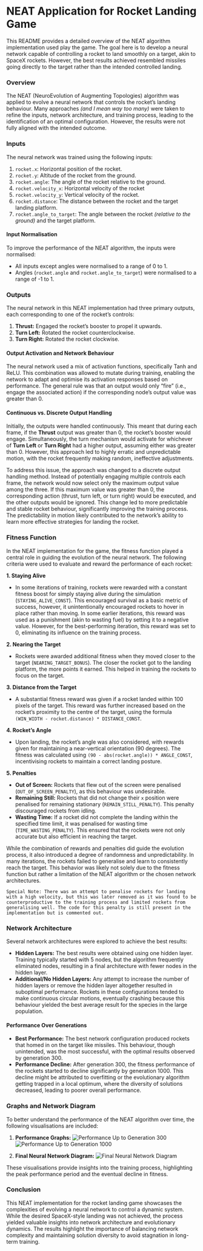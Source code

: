 # NEAT Application for Rocket Landing Game

This README provides a detailed overview of the NEAT algorithm implementation used play the game. The goal here is to develop a neural network capable of controlling a rocket to land smoothly on a target, akin to SpaceX rockets. However, the best results achieved resembled missiles going directly to the target rather than the intended controlled landing.

### Overview

The NEAT (NeuroEvolution of Augmenting Topologies) algorithm was applied to evolve a neural network that controls the rocket’s landing behaviour. Many approaches _(and I mean way too many)_ were taken to refine the inputs, network architecture, and training process, leading to the identification of an optimal configuration. However, the results were not fully aligned with the intended outcome.

### Inputs

The neural network was trained using the following inputs:

1. `rocket.x`: Horizontal position of the rocket.
2. `rocket.y`: Altitude of the rocket from the ground.
3. `rocket.angle`: The angle of the rocket relative to the ground.
4. `rocket.velocity_x`: Horizontal velocity of the rocket
5. `rocket.velocity_y`: Vertical velocity of the rocket.
6. `rocket.distance`: The distance between the rocket and the target landing platform.
7. `rocket.angle_to_target`: The angle between the rocket _(relative to the ground)_ and the target platform.

#### Input Normalisation

To improve the performance of the NEAT algorithm, the inputs were normalised:

-   All inputs except angles were normalised to a range of 0 to 1.
-   Angles (`rocket.angle` and `rocket.angle_to_target`) were normalised to a range of -1 to 1.

### Outputs

The neural network in this NEAT implementation had three primary outputs, each corresponding to one of the rocket’s controls:

1. **Thrust:** Engaged the rocket’s booster to propel it upwards.
2. **Turn Left:** Rotated the rocket counterclockwise.
3. **Turn Right:** Rotated the rocket clockwise.

#### Output Activation and Network Behaviour

The neural network used a mix of activation functions, specifically Tanh and ReLU. This combination was allowed to mutate during training, enabling the network to adapt and optimise its activation responses based on performance. The general rule was that an output would only “fire” (i.e., engage the associated action) if the corresponding node’s output value was greater than 0.

#### Continuous vs. Discrete Output Handling

Initially, the outputs were handled continuously. This meant that during each frame, if the **Thrust** output was greater than 0, the rocket’s booster would engage. Simultaneously, the turn mechanism would activate for whichever of **Turn Left** or **Turn Right** had a higher output, assuming either was greater than 0. However, this approach led to highly erratic and unpredictable motion, with the rocket frequently making random, ineffective adjustments.

To address this issue, the approach was changed to a discrete output handling method. Instead of potentially engaging multiple controls each frame, the network would now select only the maximum output value among the three. If this maximum value was greater than 0, the corresponding action (thrust, turn left, or turn right) would be executed, and the other outputs would be ignored. This change led to more predictable and stable rocket behaviour, significantly improving the training process. The predictability in motion likely contributed to the network’s ability to learn more effective strategies for landing the rocket.

### Fitness Function

In the NEAT implementation for the game, the fitness function played a central role in guiding the evolution of the neural network. The following criteria were used to evaluate and reward the performance of each rocket:

**1. Staying Alive**

-   In some iterations of training, rockets were rewarded with a constant fitness boost for simply staying alive during the simulation (`STAYING_ALIVE_CONST`). This encouraged survival as a basic metric of success, however, it unintentionally encouraged rockets to hover in place rather than moving. In some earlier iterations, this reward was used as a punishment (akin to wasting fuel) by setting it to a negative value. However, for the best-performing iteration, this reward was set to 0, eliminating its influence on the training process.

**2. Nearing the Target**

-   Rockets were awarded additional fitness when they moved closer to the target (`NEARING_TARGET_BONUS`). The closer the rocket got to the landing platform, the more points it earned. This helped in training the rockets to focus on the target.

**3. Distance from the Target**

-   A substantial fitness reward was given if a rocket landed within 100 pixels of the target. This reward was further increased based on the rocket’s proximity to the centre of the target, using the formula `(WIN_WIDTH - rocket.distance) * DISTANCE_CONST`.

**4. Rocket’s Angle**

-   Upon landing, the rocket’s angle was also considered, with rewards given for maintaining a near-vertical orientation (90 degrees). The fitness was calculated using `(90 - abs(rocket.angle)) * ANGLE_CONST`, incentivising rockets to maintain a correct landing posture.

**5. Penalties**

-   **Out of Screen:** Rockets that flew out of the screen were penalised (`OUT_OF_SCREEN_PENALTY`), as this behaviour was undesirable.
-   **Remaining Still:** Rockets that did not change their `x` position were penalised for remaining stationary (`REMAIN_STILL_PENALTY`). This penalty discouraged rockets from idling.
-   **Wasting Time:** If a rocket did not complete the landing within the specified time limit, it was penalised for wasting time (`TIME_WASTING_PENALTY`). This ensured that the rockets were not only accurate but also efficient in reaching the target.

While the combination of rewards and penalties did guide the evolution process, it also introduced a degree of randomness and unpredictability. In many iterations, the rockets failed to generalise and learn to consistently reach the target. This behavior was likely not solely due to the fitness function but rather a limitation of the NEAT algorithm or the chosen network architectures.

    Special Note: There was an attempt to penalise rockets for landing with a high velocity, but this was later removed as it was found to be counterproductive to the training process and limited rockets from generalising well. The code for this penalty is still present in the implementation but is commented out.

### Network Architecture

Several network architectures were explored to achieve the best results:

-   **Hidden Layers:** The best results were obtained using one hidden layer. Training typically started with 5 nodes, but the algorithm frequently eliminated nodes, resulting in a final architecture with fewer nodes in the hidden layer.
-   **Additional/No Hidden Layers:** Any attempt to increase the number of hidden layers or remove the hidden layer altogether resulted in suboptimal performance. Rockets in these configurations tended to make continuous circular motions, eventually crashing because this behaviour yielded the best average result for the species in the large population.

#### Performance Over Generations

-   **Best Performance:** The best network configuration produced rockets that homed in on the target like missiles. This behaviour, though unintended, was the most successful, with the optimal results observed by generation 300.
-   **Performance Decline:** After generation 300, the fitness performance of the rockets started to decline significantly by generation 1000. This decline might be attributed to overfitting or the evolutionary algorithm getting trapped in a local optimum, where the diversity of solutions decreased, leading to poorer overall performance.

### Graphs and Network Diagram

To better understand the performance of the NEAT algorithm over time, the following visualisations are included:

1. **Performance Graphs:**
   ![Performance Up to Generation 300](images/best-genome-300-GENs.png)
   ![Performance Up to Generation 1000](images/best-genome-1000-GENs.png)

2. **Final Neural Network Diagram:**
   ![Final Neural Network Diagram](images/best-genome-NN.png)

These visualisations provide insights into the training process, highlighting the peak performance period and the eventual decline in fitness.

### Conclusion

This NEAT implementation for the rocket landing game showcases the complexities of evolving a neural network to control a dynamic system. While the desired SpaceX-style landing was not achieved, the process yielded valuable insights into network architecture and evolutionary dynamics. The results highlight the importance of balancing network complexity and maintaining solution diversity to avoid stagnation in long-term training.
